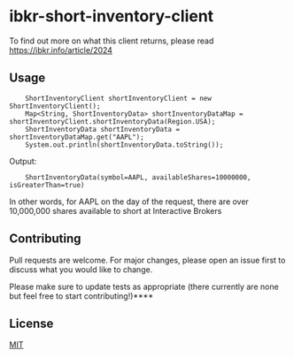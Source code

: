 # ibkr-short-inventory-client

To find out more on what this client returns, please read https://ibkr.info/article/2024

## Usage

```
    ShortInventoryClient shortInventoryClient = new ShortInventoryClient();
    Map<String, ShortInventoryData> shortInventoryDataMap = shortInventoryClient.shortInventoryData(Region.USA);
    ShortInventoryData shortInventoryData = shortInventoryDataMap.get("AAPL");
    System.out.println(shortInventoryData.toString());
```
Output:
```****
    ShortInventoryData(symbol=AAPL, availableShares=10000000, isGreaterThan=true)
```
In other words, for AAPL on the day of the request, there are over 10,000,000 shares available to short 
at Interactive Brokers

## Contributing
Pull requests are welcome. For major changes, please open an issue first to discuss what you would like to change.

Please make sure to update tests as appropriate (there currently are none but feel free to start contributing!)****

## License
[MIT](https://choosealicense.com/licenses/mit/)